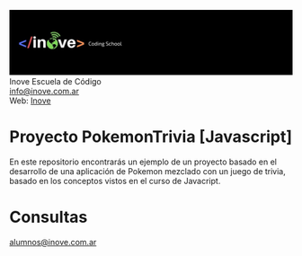 ![Inove banner](inove.jpg)
Inove Escuela de Código\
info@inove.com.ar\
Web: [Inove](http://inove.com.ar)

# Proyecto PokemonTrivia [Javascript]
En este repositorio encontrarás un ejemplo de un proyecto basado en el desarrollo de una aplicación de Pokemon mezclado con un juego de trivia, basado en los conceptos vistos en el curso de Javacript.

# Consultas
alumnos@inove.com.ar
